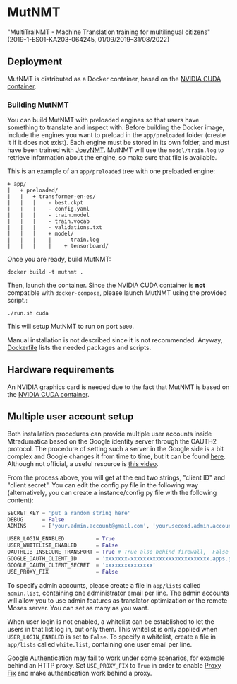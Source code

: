 # MutNMT

"MultiTraiNMT - Machine Translation training for multilingual citizens" (2019-1-ES01-KA203-064245, 01/09/2019–31/08/2022)

## Deployment

MutNMT is distributed as a Docker container, based on the [NVIDIA CUDA container](https://github.com/NVIDIA/nvidia-docker/wiki/CUDA).

### Building MutNMT

You can build MutNMT with preloaded engines so that users have something to translate and inspect with. Before building the Docker image, 
include the engines you want to preload in the `app/preloaded` folder (create it if it does not exist).
Each engine must be stored in its own folder, and must have been trained with [JoeyNMT](https://github.com/joeynmt/joeynmt).
MutNMT will use the `model/train.log` to retrieve information about the engine, so make sure that file is available.

This is an example of an `app/preloaded` tree with one preloaded engine:

```
+ app/
|   + preloaded/
|   |   + transformer-en-es/
|   |   |    - best.ckpt
|   |   |    - config.yaml
|   |   |    - train.model
|   |   |    - train.vocab
|   |   |    - validations.txt
|   |   |    + model/
|   |   |    |    - train.log
|   |   |    |    + tensorboard/
```

Once you are ready, build MutNMT:

```
docker build -t mutnmt .
```

Then, launch the container. Since the NVIDIA CUDA container is **not** compatible with `docker-compose`, 
please launch MutNMT using the provided script.:

```
./run.sh cuda
```

This will setup MutNMT to run on port `5000`.

Manual installation is not described since it is not recommended. Anyway, [Dockerfile](Dockerfile) lists the needed packages and scripts.

## Hardware requirements

An NVIDIA graphics card is needed due to the fact that MutNMT is based on the [NVIDIA CUDA container](https://github.com/NVIDIA/nvidia-docker/wiki/CUDA).

## Multiple user account setup

Both installation procedures can provide multiple user accounts inside Mtradumatica based on the Google identity server through the OAUTH2 protocol. The procedure of setting such a server in the Google side is a bit complex and Google changes it from time to time, but it can be found [here]( https://developers.google.com/identity/protocols/OAuth2UserAgent). Although not official, a useful resource is [this video](https://www.youtube.com/watch?v=A_5zc3DYZfs).

From the process above, you will get at the end two strings, "client ID" and "client secret". You can edit the config.py file in the following way (alternatively, you can create a instance/config.py file with the following content):

```python
SECRET_KEY = 'put a random string here'
DEBUG      = False
ADMINS     = ['your.admin.account@gmail.com', 'your.second.admin.account@gmail.com']

USER_LOGIN_ENABLED          = True
USER_WHITELIST_ENABLED      = False
OAUTHLIB_INSECURE_TRANSPORT = True # True also behind firewall,  False -> require HTTPS
GOOGLE_OAUTH_CLIENT_ID      = 'xxxxxxx-xxxxxxxxxxxxxxxxxxxxxxxxx.apps.googleusercontent.com'
GOOGLE_OAUTH_CLIENT_SECRET  = 'xxxxxxxxxxxxxxx'
USE_PROXY_FIX               = False
```

To specify admin accounts, please create a file in `app/lists` called `admin.list`, containing one administrator email per line. The admin accounts will allow you to use admin features as translator optimization or the remote Moses server. You can set as many as you want.

When user login is not enabled, a whitelist can be established to let the users in that list log in, but only them. This whitelist is only applied when `USER_LOGIN_ENABLED` is set to `False`. To specify a whitelist, create a file in `app/lists` called `white.list`, containing one user email per line.

Google Authentication may fail to work under some scenarios, for example behind an HTTP proxy. Set `USE_PROXY_FIX` to `True` in order to enable [Proxy Fix](https://werkzeug.palletsprojects.com/en/1.0.x/middleware/proxy_fix/) and make authentication work behind a proxy.
